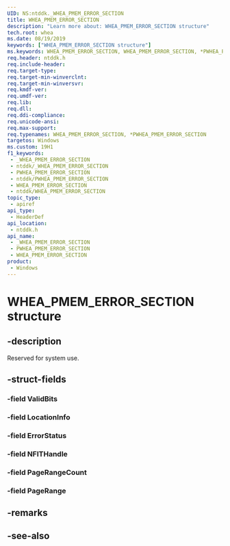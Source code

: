 ```yaml
---
UID: NS:ntddk._WHEA_PMEM_ERROR_SECTION
title: WHEA_PMEM_ERROR_SECTION
description: "Learn more about: WHEA_PMEM_ERROR_SECTION structure"
tech.root: whea
ms.date: 08/19/2019
keywords: ["WHEA_PMEM_ERROR_SECTION structure"]
ms.keywords: WHEA_PMEM_ERROR_SECTION, WHEA_PMEM_ERROR_SECTION, *PWHEA_PMEM_ERROR_SECTION,
req.header: ntddk.h
req.include-header: 
req.target-type: 
req.target-min-winverclnt: 
req.target-min-winversvr: 
req.kmdf-ver: 
req.umdf-ver: 
req.lib: 
req.dll: 
req.ddi-compliance: 
req.unicode-ansi: 
req.max-support: 
req.typenames: WHEA_PMEM_ERROR_SECTION, *PWHEA_PMEM_ERROR_SECTION
targetos: Windows
ms.custom: 19H1
f1_keywords:
 - _WHEA_PMEM_ERROR_SECTION
 - ntddk/_WHEA_PMEM_ERROR_SECTION
 - PWHEA_PMEM_ERROR_SECTION
 - ntddk/PWHEA_PMEM_ERROR_SECTION
 - WHEA_PMEM_ERROR_SECTION
 - ntddk/WHEA_PMEM_ERROR_SECTION
topic_type:
 - apiref
api_type:
 - HeaderDef
api_location:
 - ntddk.h
api_name:
 - _WHEA_PMEM_ERROR_SECTION
 - PWHEA_PMEM_ERROR_SECTION
 - WHEA_PMEM_ERROR_SECTION
product:
 - Windows
---
```


# WHEA_PMEM_ERROR_SECTION structure


## -description

Reserved for system use.

## -struct-fields

### -field ValidBits

### -field LocationInfo

### -field ErrorStatus

### -field NFITHandle

### -field PageRangeCount

### -field PageRange

## -remarks

## -see-also

